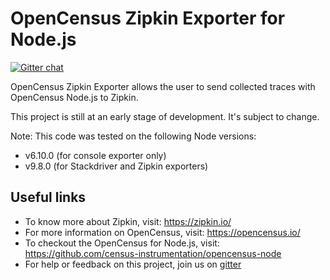 # OpenCensus Zipkin Exporter for Node.js
[![Gitter chat][gitter-image]][gitter-url]

OpenCensus Zipkin Exporter allows the user to send collected traces with OpenCensus Node.js to Zipkin.

This project is still at an early stage of development. It's subject to change.

Note: This code was tested on the following Node versions:
- v6.10.0 (for console exporter only)
- v9.8.0 (for Stackdriver and Zipkin exporters)


## Useful links
- To know more about Zipkin, visit: <https://zipkin.io/>
- For more information on OpenCensus, visit: <https://opencensus.io/>
- To checkout the OpenCensus for Node.js, visit: <https://github.com/census-instrumentation/opencensus-node>
- For help or feedback on this project, join us on [gitter](https://gitter.im/census-instrumentation/Lobby)

[gitter-image]: https://badges.gitter.im/census-instrumentation/lobby.svg
[gitter-url]: https://gitter.im/census-instrumentation/lobby?utm_source=badge&utm_medium=badge&utm_campaign=pr-badge&utm_content=badge
